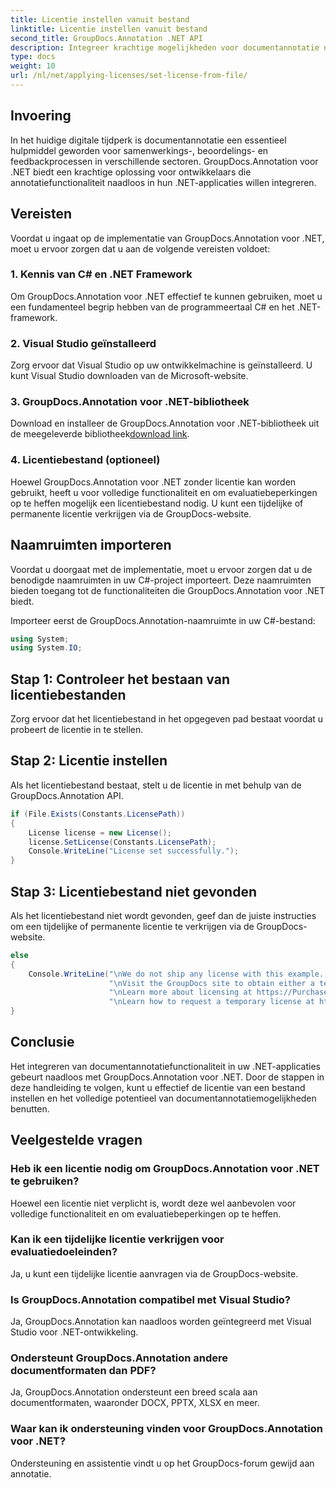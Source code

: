 ```yaml
---
title: Licentie instellen vanuit bestand
linktitle: Licentie instellen vanuit bestand
second_title: GroupDocs.Annotation .NET API
description: Integreer krachtige mogelijkheden voor documentannotatie naadloos in uw .NET-toepassingen met GroupDocs.Annotation voor .NET.
type: docs
weight: 10
url: /nl/net/applying-licenses/set-license-from-file/
---
```

## Invoering
In het huidige digitale tijdperk is documentannotatie een essentieel hulpmiddel geworden voor samenwerkings-, beoordelings- en feedbackprocessen in verschillende sectoren. GroupDocs.Annotation voor .NET biedt een krachtige oplossing voor ontwikkelaars die annotatiefunctionaliteit naadloos in hun .NET-applicaties willen integreren.
## Vereisten
Voordat u ingaat op de implementatie van GroupDocs.Annotation voor .NET, moet u ervoor zorgen dat u aan de volgende vereisten voldoet:
### 1. Kennis van C# en .NET Framework
Om GroupDocs.Annotation voor .NET effectief te kunnen gebruiken, moet u een fundamenteel begrip hebben van de programmeertaal C# en het .NET-framework.
### 2. Visual Studio geïnstalleerd
Zorg ervoor dat Visual Studio op uw ontwikkelmachine is geïnstalleerd. U kunt Visual Studio downloaden van de Microsoft-website.
### 3. GroupDocs.Annotation voor .NET-bibliotheek
 Download en installeer de GroupDocs.Annotation voor .NET-bibliotheek uit de meegeleverde bibliotheek[download link](https://releases.groupdocs.com/annotation/net/).
### 4. Licentiebestand (optioneel)
Hoewel GroupDocs.Annotation voor .NET zonder licentie kan worden gebruikt, heeft u voor volledige functionaliteit en om evaluatiebeperkingen op te heffen mogelijk een licentiebestand nodig. U kunt een tijdelijke of permanente licentie verkrijgen via de GroupDocs-website.

## Naamruimten importeren
Voordat u doorgaat met de implementatie, moet u ervoor zorgen dat u de benodigde naamruimten in uw C#-project importeert. Deze naamruimten bieden toegang tot de functionaliteiten die GroupDocs.Annotation voor .NET biedt.

Importeer eerst de GroupDocs.Annotation-naamruimte in uw C#-bestand:
```csharp
using System;
using System.IO;
```
## Stap 1: Controleer het bestaan van licentiebestanden
Zorg ervoor dat het licentiebestand in het opgegeven pad bestaat voordat u probeert de licentie in te stellen.
## Stap 2: Licentie instellen
Als het licentiebestand bestaat, stelt u de licentie in met behulp van de GroupDocs.Annotation API.
```csharp
if (File.Exists(Constants.LicensePath))
{
    License license = new License();
    license.SetLicense(Constants.LicensePath);
    Console.WriteLine("License set successfully.");
}
```
## Stap 3: Licentiebestand niet gevonden
Als het licentiebestand niet wordt gevonden, geef dan de juiste instructies om een tijdelijke of permanente licentie te verkrijgen via de GroupDocs-website.
```csharp
else
{
    Console.WriteLine("\nWe do not ship any license with this example. " +
                      "\nVisit the GroupDocs site to obtain either a temporary or permanent license. " +
                      "\nLearn more about licensing at https://Purchase.groupdocs.com/faqs/licensing. " +
                      "\nLearn how to request a temporary license at https://aankoop.groupdocs.com/tijdelijke-licentie.");
}
```

## Conclusie
Het integreren van documentannotatiefunctionaliteit in uw .NET-applicaties gebeurt naadloos met GroupDocs.Annotation voor .NET. Door de stappen in deze handleiding te volgen, kunt u effectief de licentie van een bestand instellen en het volledige potentieel van documentannotatiemogelijkheden benutten.
## Veelgestelde vragen
### Heb ik een licentie nodig om GroupDocs.Annotation voor .NET te gebruiken?
Hoewel een licentie niet verplicht is, wordt deze wel aanbevolen voor volledige functionaliteit en om evaluatiebeperkingen op te heffen.
### Kan ik een tijdelijke licentie verkrijgen voor evaluatiedoeleinden?
Ja, u kunt een tijdelijke licentie aanvragen via de GroupDocs-website.
### Is GroupDocs.Annotation compatibel met Visual Studio?
Ja, GroupDocs.Annotation kan naadloos worden geïntegreerd met Visual Studio voor .NET-ontwikkeling.
### Ondersteunt GroupDocs.Annotation andere documentformaten dan PDF?
Ja, GroupDocs.Annotation ondersteunt een breed scala aan documentformaten, waaronder DOCX, PPTX, XLSX en meer.
### Waar kan ik ondersteuning vinden voor GroupDocs.Annotation voor .NET?
Ondersteuning en assistentie vindt u op het GroupDocs-forum gewijd aan annotatie.